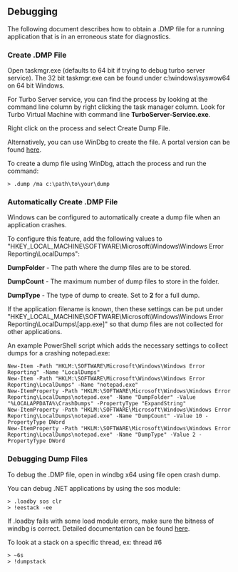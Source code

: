 ## Debugging

The following document describes how to obtain a .DMP file for a running application that is in an erroneous state for diagnostics.

### Create .DMP File 

Open taskmgr.exe (defaults to 64 bit if trying to debug turbo server service). The 32 bit taskmgr.exe can be found under c:\windows\syswow64 on 64 bit Windows.

For Turbo Server service, you can find the process by looking at the command line column by right clicking the task manager column. Look for Turbo Virtual Machine with command line __TurboServer-Service.exe__.

Right click on the process and select Create Dump File.

Alternatively, you can use WinDbg to create the file. A portal version can be found [here](https://docs.microsoft.com/en-us/windows-hardware/drivers/debugger/debugger-download-tools).

To create a dump file using WinDbg, attach the process and run the command:

`> .dump /ma c:\path\to\your\dump`

### Automatically Create .DMP File

Windows can be configured to automatically create a dump file when an application crashes. 

To configure this feature, add the following values to "HKEY_LOCAL_MACHINE\SOFTWARE\Microsoft\Windows\Windows Error Reporting\LocalDumps":

__DumpFolder__ - The path where the dump files are to be stored.

__DumpCount__ - The maximum number of dump files to store in the folder.

__DumpType__ - The type of dump to create. Set to __2__ for a full dump.

If the application filename is known, then these settings can be put under "HKEY_LOCAL_MACHINE\SOFTWARE\Microsoft\Windows\Windows Error Reporting\LocalDumps\\[app.exe]" so that dump files are not collected for other applications.

An example PowerShell script which adds the necessary settings to collect dumps for a crashing notepad.exe:

```
New-Item -Path "HKLM:\SOFTWARE\Microsoft\Windows\Windows Error Reporting" -Name "LocalDumps"
New-Item -Path "HKLM:\SOFTWARE\Microsoft\Windows\Windows Error Reporting\LocalDumps" -Name "notepad.exe"
New-ItemProperty -Path "HKLM:\SOFTWARE\Microsoft\Windows\Windows Error Reporting\LocalDumps\notepad.exe" -Name "DumpFolder" -Value "%LOCALAPPDATA%\CrashDumps" -PropertyType "ExpandString"
New-ItemProperty -Path "HKLM:\SOFTWARE\Microsoft\Windows\Windows Error Reporting\LocalDumps\notepad.exe" -Name "DumpCount" -Value 10 -PropertyType DWord
New-ItemProperty -Path "HKLM:\SOFTWARE\Microsoft\Windows\Windows Error Reporting\LocalDumps\notepad.exe" -Name "DumpType" -Value 2 -PropertyType DWord
```

### Debugging Dump Files

To debug the .DMP file, open in windbg x64 using file open crash dump.

You can debug .NET applications by using the sos module:

```
> .loadby sos clr
> !eestack -ee
```

If .loadby fails with some load module errors, make sure the bitness of windbg is correct. Detailed documentation can be found [here](https://docs.microsoft.com/en-us/windows-hardware/drivers/debugger/debugging-managed-code).

To look at a stack on a specific thread, ex: thread #6

```
> ~6s
> !dumpstack
```